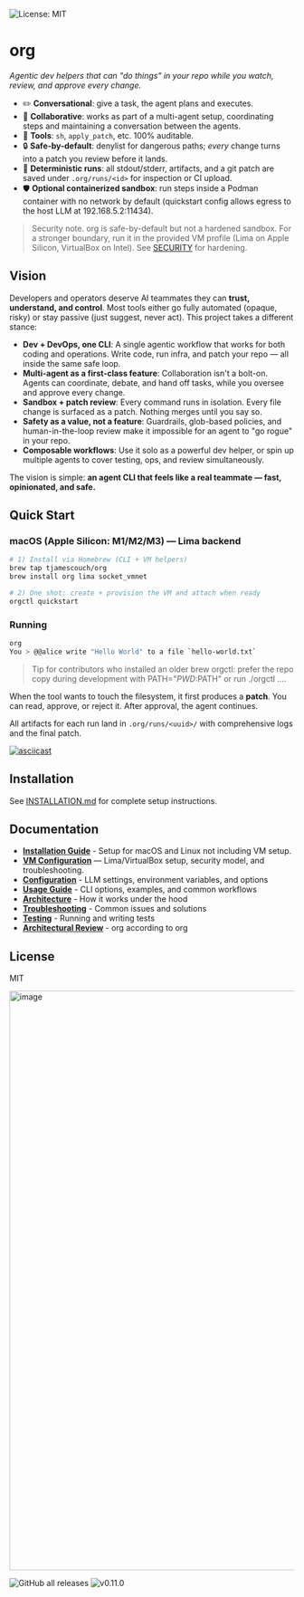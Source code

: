 ![License: MIT](https://img.shields.io/badge/License-MIT-yellow.svg)


# org

_Agentic dev helpers that can "do things" in your repo while you watch, review, and approve every change._

- ✏️ **Conversational**: give a task, the agent plans and executes.
- 🤝 **Collaborative**: works as part of a multi-agent setup, coordinating steps and maintaining a conversation between the agents.
- 🧰 **Tools**: `sh`, `apply_patch`, etc. 100% auditable.
- 🔒 **Safe-by-default**: denylist for dangerous paths; *every* change turns into a patch you review before it lands.
- 🧪 **Deterministic runs**: all stdout/stderr, artifacts, and a git patch are saved under `.org/runs/<id>` for inspection or CI upload.
- 🛡️ **Optional containerized sandbox**: run steps inside a Podman container with no network by default (quickstart config allows egress to the host LLM at 192.168.5.2:11434).

> Security note. org is safe-by-default but not a hardened sandbox. For a stronger boundary, run it in the provided VM profile (Lima on Apple Silicon, VirtualBox on Intel). See [SECURITY](SECURITY.md) for hardening.

## Vision

Developers and operators deserve AI teammates they can **trust, understand, and control**. Most tools either go fully automated (opaque, risky) or stay passive (just suggest, never act). This project takes a different stance:

* **Dev + DevOps, one CLI**: A single agentic workflow that works for both coding and operations. Write code, run infra, and patch your repo — all inside the same safe loop.
* **Multi-agent as a first-class feature**: Collaboration isn't a bolt-on. Agents can coordinate, debate, and hand off tasks, while you oversee and approve every change.
* **Sandbox + patch review**: Every command runs in isolation. Every file change is surfaced as a patch. Nothing merges until you say so.
* **Safety as a value, not a feature**: Guardrails, glob-based policies, and human-in-the-loop review make it impossible for an agent to "go rogue" in your repo.
* **Composable workflows**: Use it solo as a powerful dev helper, or spin up multiple agents to cover testing, ops, and review simultaneously.

The vision is simple: **an agent CLI that feels like a real teammate — fast, opinionated, and safe.**

## Quick Start

### macOS (Apple Silicon: M1/M2/M3) — Lima backend
```sh
# 1) Install via Homebrew (CLI + VM helpers)
brew tap tjamescouch/org
brew install org lima socket_vmnet

# 2) One shot: create + provision the VM and attach when ready
orgctl quickstart
```

### Running
```sh
org
You > @@alice write "Hello World" to a file `hello-world.txt`
```

> Tip for contributors who installed an older brew orgctl: prefer the repo copy during development with PATH="$PWD:$PATH" or run ./orgctl ….

When the tool wants to touch the filesystem, it first produces a **patch**. You can read, approve, or reject it. After approval, the agent continues.

All artifacts for each run land in `.org/runs/<uuid>/` with comprehensive logs and the final patch.

[![asciicast](https://asciinema.org/a/741256.svg)](https://asciinema.org/a/741256)

## Installation

See [INSTALLATION.md](docs/INSTALLATION.md) for complete setup instructions.

## Documentation

- **[Installation Guide](docs/INSTALLATION.md)** - Setup for macOS and Linux not including VM setup.
- **[VM Configuration](docs/VM_CONFIGURATION.md)** — Lima/VirtualBox setup, security model, and troubleshooting.
- **[Configuration](docs/CONFIGURATION.md)** - LLM settings, environment variables, and options
- **[Usage Guide](docs/USAGE.md)** - CLI options, examples, and common workflows
- **[Architecture](docs/ARCHITECTURE.md)** - How it works under the hood
- **[Troubleshooting](docs/TROUBLESHOOTING.md)** - Common issues and solutions
- **[Testing](docs/TESTING.md)** - Running and writing tests
- **[Architectural Review](docs/ARCHITECTURAL_REVIEW.md)** - org according to org

## License

MIT

<img width="1024" height="1024" alt="image" src="https://github.com/user-attachments/assets/1bb9a0ec-bd45-45eb-864e-10340d2c9286" />



![GitHub all releases](https://img.shields.io/github/downloads/tjamescouch/org/total)
![v0.11.0](https://img.shields.io/github/downloads/tjamescouch/org/v1.1.0/total)



